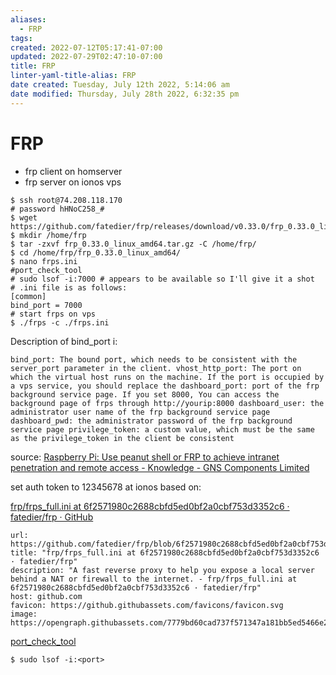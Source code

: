 ```yaml
---
aliases:
  - FRP
tags: 
created: 2022-07-12T05:17:41-07:00
updated: 2022-07-29T02:47:10-07:00
title: FRP
linter-yaml-title-alias: FRP
date created: Tuesday, July 12th 2022, 5:14:06 am
date modified: Thursday, July 28th 2022, 6:32:35 pm
---
```


# FRP

- frp client on homserver
- frp server on ionos vps

```shell
$ ssh root@74.208.118.170
# password hHNoC258_#
$ wget https://github.com/fatedier/frp/releases/download/v0.33.0/frp_0.33.0_linux_amd64.tar.gz
$ mkdir /home/frp
$ tar -zxvf frp_0.33.0_linux_amd64.tar.gz -C /home/frp/
$ cd /home/frp/frp_0.33.0_linux_amd64/
$ nano frps.ini
#port_check_tool 
# sudo lsof -i:7000 # appears to be available so I'll give it a shot
# .ini file is as follows:
[common]
bind_port = 7000
# start frps on vps
$ ./frps -c ./frps.ini
```

Description of bind_port i:

	bind_port: The bound port, which needs to be consistent with the server_port parameter in the client. vhost_http_port: The port on which the virtual host runs on the machine. If the port is occupied by a vps service, you should replace the dashboard_port: port of the frp background service page. If you set 8000, You can access the background page of frps through http://yourip:8000 dashboard_user: the administrator user name of the frp background service page dashboard_pwd: the administrator password of the frp background service page privilege_token: a custom value, which must be the same as the privilege_token in the client be consistent

source: [Raspberry Pi: Use peanut shell or FRP to achieve intranet penetration and remote access - Knowledge - GNS Components Limited](https://www.ictransistors.com/info/raspberry-pi-use-peanut-shell-or-frp-to-achie-47856815.html)

set auth token to 12345678 at ionos based on:

[frp/frps_full.ini at 6f2571980c2688cbfd5ed0bf2a0cbf753d3352c6 · fatedier/frp · GitHub](https://github.com/fatedier/frp/blob/6f2571980c2688cbfd5ed0bf2a0cbf753d3352c6/conf/frps_full.ini)

```cardlink
url: https://github.com/fatedier/frp/blob/6f2571980c2688cbfd5ed0bf2a0cbf753d3352c6/conf/frps_full.ini
title: "frp/frps_full.ini at 6f2571980c2688cbfd5ed0bf2a0cbf753d3352c6 · fatedier/frp"
description: "A fast reverse proxy to help you expose a local server behind a NAT or firewall to the internet. - frp/frps_full.ini at 6f2571980c2688cbfd5ed0bf2a0cbf753d3352c6 · fatedier/frp"
host: github.com
favicon: https://github.githubassets.com/favicons/favicon.svg
image: https://opengraph.githubassets.com/7779bd60cad737f571347a181bb5ed5466e2fe17a1e116c8ba68a922fd714183/fatedier/frp
```

[port_check_tool](port_check_tool.md)

```shell
$ sudo lsof -i:<port>
```
